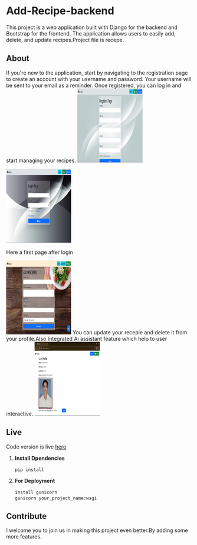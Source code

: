 # Add-Recipe-backend

This project is a web application built with Django for the backend and Bootstrap for the frontend. The application allows users to easily add, delete, and update recipes.Project file is recepe.

## About
If you're new to the application, start by navigating to the registration page to create an account with your username and password. Your username will be sent to your email as a reminder. Once registered, you can log in and start managing your recipes.
<img src="home/register.png" alt="Image 1" width="35%" height="200" style="display;">

<img src="home/Login.png" alt="Image 1" width="35%" height="200" style="display;">

Here a first page after login

<img src="home/Add_recepie.png" alt="Image 1" width="35%" height="200" style="display;">
You can update your recepie and delete it from your profile.Also Integrated Ai assistant feature which help to user interactive.

<img src="home/profile.png" alt="Image 1" width="35%" height="200" style="display;">


## Live 
Code version is live [here](https://add-recipe-backend1.onrender.com/)


1. **Install Dpendencies**
   
   ```
   pip install
   ```
3. **For Deployment**

   ```
   install gunicorn
   gunicorn your_project_name:wsgi
   ```
## Contribute

I welcome you to join us in making this project even better.By adding some more features.
   
